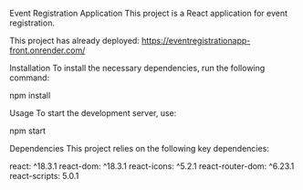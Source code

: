 Event Registration Application
This project is a React application for event registration.

This project has already deployed: 
https://eventregistrationapp-front.onrender.com/

Installation
To install the necessary dependencies, run the following command:

npm install

Usage
To start the development server, use:

npm start

Dependencies
This project relies on the following key dependencies:

react: ^18.3.1
react-dom: ^18.3.1
react-icons: ^5.2.1
react-router-dom: ^6.23.1
react-scripts: 5.0.1
